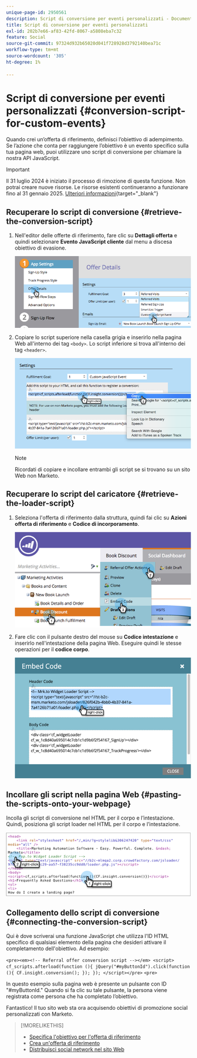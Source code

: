 ```yaml
---
unique-page-id: 2950561
description: Script di conversione per eventi personalizzati - Documentazione di Marketo - Documentazione del prodotto
title: Script di conversione per eventi personalizzati
exl-id: 202b7e66-af83-42fd-8067-a5808eba7c32
feature: Social
source-git-commit: 97324d932b65020d041f728928d3792140bea71c
workflow-type: tm+mt
source-wordcount: '305'
ht-degree: 1%

---
```


# Script di conversione per eventi personalizzati {#conversion-script-for-custom-events}

Quando crei un’offerta di riferimento, definisci l’obiettivo di adempimento. Se l’azione che conta per raggiungere l’obiettivo è un evento specifico sulla tua pagina web, puoi utilizzare uno script di conversione per chiamare la nostra API JavaScript.

>[!IMPORTANT]
>
>Il 31 luglio 2024 è iniziato il processo di rimozione di questa funzione. Non potrai creare nuove risorse. Le risorse esistenti continueranno a funzionare fino al 31 gennaio 2025. [Ulteriori informazioni](https://nation.marketo.com/t5/employee-blogs/marketo-engage-social-features-deprecation/ba-p/351977){target="_blank"}

## Recuperare lo script di conversione {#retrieve-the-conversion-script}

1. Nell&#39;editor delle offerte di riferimento, fare clic su **Dettagli offerta** e quindi selezionare **Evento JavaScript cliente** dal menu a discesa obiettivo di evasione.

   ![](assets/image2015-4-20-17-3a22-3a15.png)

1. Copiare lo script superiore nella casella grigia e inserirlo nella pagina Web all&#39;interno dei tag `<body>`. Lo script inferiore si trova all&#39;interno dei tag `<header>`.

   ![](assets/image2015-4-20-17-3a29-3a7.png)

   >[!NOTE]
   >
   >Ricordati di copiare e incollare entrambi gli script se si trovano su un sito Web non Marketo.

## Recuperare lo script del caricatore {#retrieve-the-loader-script}

1. Seleziona l&#39;offerta di riferimento dalla struttura, quindi fai clic su **Azioni offerta di riferimento** e **Codice di incorporamento**.

   ![](assets/image2015-4-20-17-3a34-3a46.png)

1. Fare clic con il pulsante destro del mouse su **Codice intestazione** e inserirlo nell&#39;intestazione della pagina Web. Eseguire quindi le stesse operazioni per il **codice corpo**.

   ![](assets/image2015-4-20-20-3a49-3a19.png)

## Incollare gli script nella pagina Web {#pasting-the-scripts-onto-your-webpage}

Incolla gli script di conversione nel HTML per il corpo e l’intestazione. Quindi, posiziona gli script loader nel HTML per il corpo e l’intestazione.

![](assets/image2015-4-20-21-3a0-3a16.png)

## Collegamento dello script di conversione {#connecting-the-conversion-script}

Qui è dove scriverai una funzione JavaScript che utilizza l&#39;ID HTML specifico di qualsiasi elemento della pagina che desideri attivare il completamento dell&#39;obiettivo. Ad esempio:

`<pre><em><!-- Referral offer conversion script --></em> <script> cf_scripts.afterload(function (){ jQuery("#myButtonId").click(function (){ CF.insight.conversion(); }); }); </script></pre>` `<pre>`

In questo esempio sulla pagina web è presente un pulsante con ID &quot;#myButtonId.&quot; Quando si fa clic su tale pulsante, la persona viene registrata come persona che ha completato l’obiettivo.

Fantastico! Il tuo sito web sta ora acquisendo obiettivi di promozione social personalizzati con Marketo.

>[!MORELIKETHIS]
>
>* [Specifica l&#39;obiettivo per l&#39;offerta di riferimento](/help/marketo/product-docs/demand-generation/social/referral-offers/specify-goal-for-referral-offer.md)
>* [Crea un&#39;offerta di riferimento](/help/marketo/product-docs/demand-generation/social/referral-offers/create-a-referral-offer.md)
>* [Distribuisci social network nel sito Web](/help/marketo/product-docs/demand-generation/social/social-functions/deploy-social-on-your-website.md)
